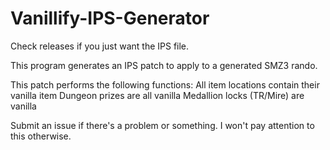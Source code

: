 # Vanillify-IPS-Generator

Check releases if you just want the IPS file.

This program generates an IPS patch to apply to a generated SMZ3 rando.

This patch performs the following functions:
  All item locations contain their vanilla item
  Dungeon prizes are all vanilla
  Medallion locks (TR/Mire) are vanilla

Submit an issue if there's a problem or something. I won't pay attention to this otherwise.
